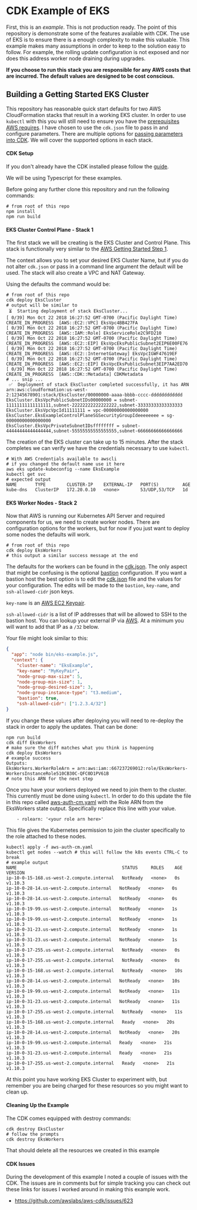 # CDK Example of EKS

First, this is an *example*. This is not production ready. The point of this
repository is demonstrate some of the features available with CDK. The use of
EKS is to ensure there is a enough complexity to make this valuable. This
example makes many assumptions in order to keep to the solution easy to follow.
For example, the rolling update configuration is not exposed and nor does this
address worker node draining during upgrades. 

**If you choose to run this stack you are responsible for any AWS costs that
are incurred. The default values are designed to be cost conscious.**

## Building a Getting Started EKS Cluster

This repository has reasonable quick start defaults for two AWS CloudFormation
stacks that result in a working EKS cluster. In order to use `kubectl` with this
you will still need to ensure you have the [prerequisites AWS
requires](https://docs.aws.amazon.com/eks/latest/userguide/configure-kubectl.html).
I have chosen to use the `cdk.json` file to pass in and configure parameters.
There are multiple options for [passing parameters into CDK](https://awslabs.github.io/aws-cdk/passing-in-data.html).
We will cover the supported options in each stack.

#### CDK Setup

If you don't already have the CDK installed please follow the
[guide](https://awslabs.github.io/aws-cdk/getting-started.html).

We will be using Typescript for these examples.

Before going any further clone this repository and run the following commands:

```
# from root of this repo
npm install
npm run build
```

#### EKS Cluster Control Plane - Stack 1

The first stack we will be creating is the EKS Cluster and Control Plane. This
stack is functionally very similar to the [AWS Getting Started Step 1](https://docs.aws.amazon.com/eks/latest/userguide/getting-started.html#eks-create-cluster). 

The context allows you to set your desired EKS Cluster Name, but if you do not
alter `cdk.json` or pass in a command line argument the default will be used.
The stack will also create a VPC and NAT Gateway.

Using the defaults the command would be: 

```
# from root of this repo
cdk deploy EksCluster
# output will be similar to
 ⏳  Starting deployment of stack EksCluster...
[ 0/39] Mon Oct 22 2018 16:27:52 GMT-0700 (Pacific Daylight Time)  CREATE_IN_PROGRESS  [AWS::EC2::VPC] EksVpc4BB427FA
[ 0/39] Mon Oct 22 2018 16:27:52 GMT-0700 (Pacific Daylight Time)  CREATE_IN_PROGRESS  [AWS::IAM::Role] EksServiceRole2C9FD210
[ 0/39] Mon Oct 22 2018 16:27:52 GMT-0700 (Pacific Daylight Time)  CREATE_IN_PROGRESS  [AWS::EC2::EIP] EksVpcEksPublicSubnet2EIP6E00FE76
[ 0/39] Mon Oct 22 2018 16:27:52 GMT-0700 (Pacific Daylight Time)  CREATE_IN_PROGRESS  [AWS::EC2::InternetGateway] EksVpcIGWF47619EF
[ 0/39] Mon Oct 22 2018 16:27:52 GMT-0700 (Pacific Daylight Time)  CREATE_IN_PROGRESS  [AWS::EC2::EIP] EksVpcEksPublicSubnet3EIP7AA2ED70
[ 0/39] Mon Oct 22 2018 16:27:52 GMT-0700 (Pacific Daylight Time)  CREATE_IN_PROGRESS  [AWS::CDK::Metadata] CDKMetadata
# ... snip ...
 ✅  Deployment of stack EksCluster completed successfully, it has ARN arn:aws:cloudformation:us-west-2:12345678901:stack/EksCluster/00000000-aaaa-bbbb-cccc-dddddddddddd
EksCluster.EksVpcPublicSubnetIDs00000000 = subnet-11111111111111111,subnet-22222222222222222,subnet-33333333333333333
EksCluster.EksVpcVpcId11111111 = vpc-00000000000000000
EksCluster.EksExampleControlPlaneSGSecurityGroupIdeeeeeeee = sg-00000000000000000
EksCluster.EksVpcPrivateSubnetIDsffffffff = subnet-44444444444444444,subnet-55555555555555555,subnet-66666666666666666
```

The creation of the EKS cluster can take up to 15 minutes. After the stack
completes we can verify we have the credentials necessary to use `kubectl`.

```
# With AWS Credentials available to awscli
# if you changed the default name use it here
aws eks update-kubeconfig --name EksExample
kubectl get svc
# expected output
NAME       TYPE        CLUSTER-IP    EXTERNAL-IP   PORT(S)         AGE
kube-dns   ClusterIP   172.20.0.10   <none>        53/UDP,53/TCP   1d
```

#### EKS Worker Nodes - Stack 2

Now that AWS is running our Kubernetes API Server and required components for
us, we need to create worker nodes. There are configuration options for the
workers, but for now if you just want to deploy some nodes the defaults will
work.

```
# from root of this repo
cdk deploy EksWorkers
# this output a similar success message at the end
```

The defaults for the workers can be found in the [cdk.json](cdk.json). The only
aspect that might be confusing is the optional [bastion](https://en.wikipedia.org/wiki/Bastion_host) configuration. 
If you want a bastion host the best option is to edit the [cdk.json](cdk.json)
file and the values for your configuration. The edits will be made to the
`bastion`, `key-name`, and `ssh-allowed-cidr` json keys. 

`key-name` is an [AWS EC2 Keypair](https://docs.aws.amazon.com/AWSEC2/latest/UserGuide/ec2-key-pairs.html).

`ssh-allowed-cidr` is a list of IP addresses that will be allowed to SSH to the
bastion host. You can lookup your external IP via [AWS](http://checkip.amazonaws.com/). At a minimum you will want to add that IP as a `/32` below.

Your file might look similar to this: 

```json
{
  "app": "node bin/eks-example.js",
  "context": {
    "cluster-name": "EksExample",
    "key-name": "MyKeyPair",
    "node-group-max-size": 5,
    "node-group-min-size": 1,
    "node-group-desired-size": 3,
    "node-group-instance-type": "t3.medium",
    "bastion": true,
    "ssh-allowed-cidr": ["1.2.3.4/32"]
}
```

If you change these values after deploying you will need to re-deploy the stack
in order to apply the updates. That can be done:

```
npm run build
cdk diff EksWorkers
# make sure the diff matches what you think is happening
cdk deploy EksWorkers
# example success 
Outputs:
EksWorkers.WorkerRoleArn = arn:aws:iam::667237269012:role/EksWorkers-WorkersInstanceRole510CB30C-QFC0D1PV61B
# note this ARN for the next step
```

Once you have your workers deployed we need to join them to the cluster. This
currently must be done using `kubectl`. In order to do this update the file in
this repo called [aws-auth-cm.yaml](aws-auth-cm.yaml) with the Role ARN from the
EksWorkers state output. Specifically replace this line with your value.

```
    - rolearn: '<your role arn here>'
```

This file gives the Kubernetes permission to join the cluster specifically to
the role attached to these nodes.

```
kubectl apply -f aws-auth-cm.yaml
kubectl get nodes --watch # this will follow the k8s events CTRL-C to break
# example output
NAME                                        STATUS     ROLES    AGE   VERSION
ip-10-0-15-168.us-west-2.compute.internal   NotReady   <none>   0s    v1.10.3
ip-10-0-28-14.us-west-2.compute.internal   NotReady   <none>   0s    v1.10.3
ip-10-0-28-14.us-west-2.compute.internal   NotReady   <none>   0s    v1.10.3
ip-10-0-19-99.us-west-2.compute.internal   NotReady   <none>   1s    v1.10.3
ip-10-0-19-99.us-west-2.compute.internal   NotReady   <none>   1s    v1.10.3
ip-10-0-31-23.us-west-2.compute.internal   NotReady   <none>   1s    v1.10.3
ip-10-0-31-23.us-west-2.compute.internal   NotReady   <none>   1s    v1.10.3
ip-10-0-17-255.us-west-2.compute.internal   NotReady   <none>   0s    v1.10.3
ip-10-0-17-255.us-west-2.compute.internal   NotReady   <none>   0s    v1.10.3
ip-10-0-15-168.us-west-2.compute.internal   NotReady   <none>   10s   v1.10.3
ip-10-0-28-14.us-west-2.compute.internal   NotReady   <none>   10s   v1.10.3
ip-10-0-19-99.us-west-2.compute.internal   NotReady   <none>   11s   v1.10.3
ip-10-0-31-23.us-west-2.compute.internal   NotReady   <none>   11s   v1.10.3
ip-10-0-17-255.us-west-2.compute.internal   NotReady   <none>   11s   v1.10.3
ip-10-0-15-168.us-west-2.compute.internal   Ready   <none>   20s   v1.10.3
ip-10-0-28-14.us-west-2.compute.internal   NotReady   <none>   20s   v1.10.3
ip-10-0-19-99.us-west-2.compute.internal   Ready   <none>   21s   v1.10.3
ip-10-0-31-23.us-west-2.compute.internal   Ready   <none>   21s   v1.10.3
ip-10-0-17-255.us-west-2.compute.internal   Ready   <none>   21s   v1.10.3
```

At this point you have working EKS Cluster to experiment with, but remember you
are being charged for these resources so you might want to clean up.

#### Cleaning Up the Example

The CDK comes equipped with destroy commands:

```
cdk destroy EksCluster
# follow the prompts
cdk destroy EksWorkers
```

That should delete all the resources we created in this example

#### CDK Issues 

During the development of this example I noted a couple of issues with the CDK.
The issues are in comments but for simple tracking you can check out these links
for issues I worked around in making this example work.
 * https://github.com/awslabs/aws-cdk/issues/623


